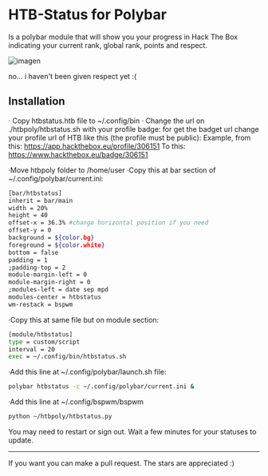 # HTB-Status for Polybar

Is a polybar module that will show you your progress in Hack The Box indicating your current rank, global rank, points and respect.

![imagen](https://i.ibb.co/5nrQ9xZ/imagen.png)

no... i haven't been given respect yet :(

## Installation
· Copy htbstatus.htb file to ~/.config/bin
· Change the url on ./htbpoly/htbstatus.sh with your profile badge:
for get the badget url change your profile url of HTB like this (the profile must be public):
Example, from this:
https://app.hackthebox.eu/profile/306151
To this:
https://www.hackthebox.eu/badge/306151

·Move htbpoly folder to /home/user
·Copy this at bar section of ~/.config/polybar/current.ini:

```bash
[bar/htbstatus]
inherit = bar/main
width = 20%
height = 40
offset-x = 36.3% #change horizontal position if you need
offset-y = 0
background = ${color.bg}
foreground = ${color.white}
bottom = false
padding = 1
;padding-top = 2
module-margin-left = 0
module-margin-right = 0
;modules-left = date sep mpd
modules-center = htbstatus
wm-restack = bspwm
```

·Copy this at same file but on module section:

```bash
[module/htbstatus]
type = custom/script
interval = 20
exec = ~/.config/bin/htbstatus.sh
```

·Add this line at ~/.config/polybar/launch.sh file:
```bash
polybar htbstatus -c ~/.config/polybar/current.ini &
```

·Add this line at ~/.config/bspwm/bspwm
```bash
python ~/htbpoly/htbstatus.py
```
You may need to restart or sign out. Wait a few minutes for your statuses to update.

---

If you want you can make a pull request. The stars are appreciated :)
